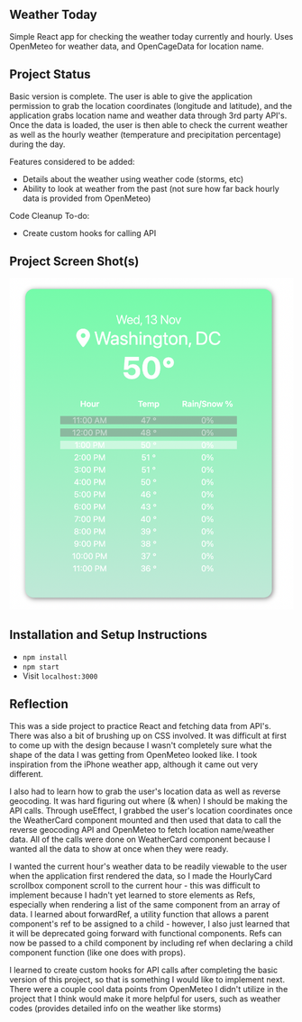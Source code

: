 ## Weather Today

Simple React app for checking the weather today currently and hourly. Uses OpenMeteo for weather data, and OpenCageData for location name. 

## Project Status
Basic version is complete. The user is able to give the application permission to grab the location coordinates (longitude and latitude), and the application grabs location name and weather data through 3rd party API's. Once the data is loaded, the user is then able to check the current weather as well as the hourly weather (temperature and precipitation percentage) during the day. 

Features considered to be added:
- Details about the weather using weather code (storms, etc)
- Ability to look at weather from the past (not sure how far back hourly data is provided from OpenMeteo)

Code Cleanup To-do:
- Create custom hooks for calling API

## Project Screen Shot(s)

![Weather for Wednesday, November 13 displayed for Washington, DC.](./img/screenshot.png)

## Installation and Setup Instructions

- `npm install`  
- `npm start`  
- Visit `localhost:3000` 

## Reflection

This was a side project to practice React and fetching data from API's. There was also a bit of brushing up on CSS involved. It was difficult at first to come up with the design because I wasn't completely sure what the shape of the data I was getting from OpenMeteo looked like. I took inspiration from the iPhone weather app, although it came out very different.
    
I also had to learn how to grab the user's location data as well as reverse geocoding. It was hard figuring out where (& when) I should be making the API calls. Through useEffect, I grabbed the user's location coordinates once the WeatherCard component mounted and then used that data to call the reverse geocoding API and OpenMeteo to fetch location name/weather data. All of the calls were done on WeatherCard component because I wanted all the data to show at once when they were ready.

I wanted the current hour's weather data to be readily viewable to the user when the application first rendered the data, so I made the HourlyCard scrollbox component scroll to the current hour - this was difficult to implement because I hadn't yet learned to store elements as Refs, especially when rendering a list of the same component from an array of data. I learned about forwardRef, a utility function that allows a parent component's ref to be assigned to a child - however, I also just learned that it will be deprecated going forward with functional components. Refs can now be passed to a child component by including ref when declaring a child component function (like one does with props).

I learned to create custom hooks for API calls after completing the basic version of this project, so that is something I would like to implement next. There were a couple cool data points from OpenMeteo I didn't utilize in the project that I think would make it more helpful for users, such as weather codes (provides detailed info on the weather like storms)